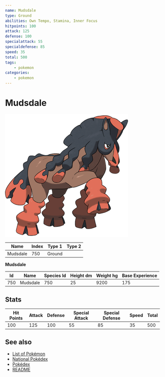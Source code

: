 ```yaml
---
name: Mudsdale
type: Ground
abilities: Own Tempo, Stamina, Inner Focus
hitpoints: 100
attack: 125
defense: 100
specialattack: 55
specialdefense: 85
speed: 35
total: 500
tags:
    - pokemon
categories:
    - pokemon
---
```


# Mudsdale


![Mudsdale](images/750.png)

| **Name** | **Index** | **Type 1** | **Type 2** |
|----|----|----|----|
| Mudsdale | 750 | Ground  |  |

**Mudsdale** 




| **Id** | **Name** | **Species Id** | **Height dm** | **Weight hg** | **Base Experience** |
|--------|----------|----------------|------------|------------|---------------------|
| 750 | Mudsdale | 750 | 25 | 9200 | 175 |



## Stats

| **Hit Points** | **Attack** | **Defense** | **Special Attack** | **Special Defense** | **Speed** | **Total** |
|----------------|------------|-------------|--------------------|---------------------|-----------|-----------|
| 100 | 125 | 100 | 55 | 85 | 35 | 500 |

## See also

- [List of Pokémon](../pokemon.md)
- [National Pokédex](../national_pokedex.md)
- [Pokédex](../pokedex.md)
- [README](../README.md)
